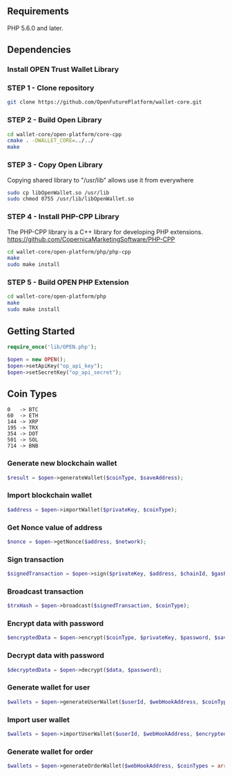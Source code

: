 ## Requirements

PHP 5.6.0 and later.

## Dependencies

### Install OPEN Trust Wallet Library

### STEP 1 - Clone repository
```bash
git clone https://github.com/OpenFuturePlatform/wallet-core.git
```

### STEP 2 - Build Open Library
```bash
cd wallet-core/open-platform/core-cpp
cmake . -DWALLET_CORE=../../
make
```

### STEP 3 - Copy Open Library
Copying shared library to "/usr/lib" allows use it from everywhere
```bash
sudo cp libOpenWallet.so /usr/lib
sudo chmod 0755 /usr/lib/libOpenWallet.so
```

### STEP 4 - Install PHP-CPP Library
The PHP-CPP library is a C++ library for developing PHP extensions.
https://github.com/CopernicaMarketingSoftware/PHP-CPP
```bash
cd wallet-core/open-platform/php/php-cpp
make
sudo make install
```

### STEP 5 - Build OPEN PHP Extension

```bash
cd wallet-core/open-platform/php
make
sudo make install	
```

## Getting Started

```php
require_once('lib/OPEN.php');

$open = new OPEN();
$open->setApiKey("op_api_key");
$open->setSecretKey("op_api_secret");
```
## Coin Types
```
0   -> BTC
60  -> ETH
144 -> XRP
195 -> TRX
354 -> DOT
501 -> SOL
714 -> BNB
```

### Generate new blockchain wallet

```php
$result = $open->generateWallet($coinType, $saveAddress);
```

### Import blockchain wallet

```php
$address = $open->importWallet($privateKey, $coinType);
```

### Get Nonce value of address

```php
$nonce = $open->getNonce($address, $network);
```

### Sign transaction

```php
$signedTransaction = $open->sign($privateKey, $address, $chainId, $gasPrice, $gasLimit, $amount, $nonce);
```

### Broadcast transaction

```php
$trxHash = $open->broadcast($signedTransaction, $coinType);
```

### Encrypt data with password

```php
$encryptedData = $open->encrypt($coinType, $privateKey, $password, $saveAddress);
```

### Decrypt data with password

```php
$decryptedData = $open->decrypt($data, $password);
```

### Generate wallet for user

```php
$wallets = $open->generateUserWallet($userId, $webHookAddress, $coinTypes = array(), $password, $isTest);
```

### Import user wallet

```php
$wallets = $open->importUserWallet($userId, $webHookAddress, $encryptedData, $password)
```

### Generate wallet for order

```php
$wallets = $open->generateOrderWallet($webHookAddress, $coinTypes = array(), $password, $isTest, $orderId, $amount, $orderCurrency);
```